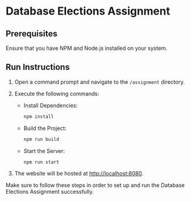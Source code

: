 # Database Elections Assignment

## Prerequisites

Ensure that you have NPM and Node.js installed on your system.

## Run Instructions

1. Open a command prompt and navigate to the `/assignment` directory.

2. Execute the following commands:

    - Install Dependencies:
      ```bash
      npm install
      ```

    - Build the Project:
      ```bash
      npm run build
      ```

    - Start the Server:
      ```bash
      npm run start
      ```

3. The website will be hosted at [http://localhost:8080](http://localhost:8080).

Make sure to follow these steps in order to set up and run the Database Elections Assignment successfully.
